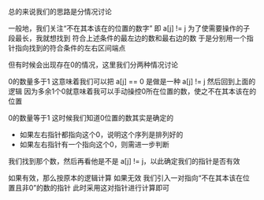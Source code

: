 总的来说我们的思路是分情况讨论

一般地，我们关注“不在其本该在的位置的数字”
即 a[j] != j 
为了使需要操作的子段最长，我就想找到
符合上述条件的最左边的数和最右边的数
于是分别用一个指针指向找到的符合条件的左右区间端点

但有时候会出现存在0的情况，这里我们分两种情况讨论

0的数量多于1
这意味着我们可以把 a[j] == 0 是做是一种 a[j] != j
然后回到上面的逻辑
因为多余1个0就意味着我可以手动操控0所在位置的数，使之不在其本该在的位置

0的数量等于1
这时候我们知道0位置的数其实是确定的
- 如果左右指针都指向这个0，说明这个序列是排列好的
- 如果左右指针有一个指向这个0，则需进一步判断

我们找到那个数，然后再看他是不是 a[j] != j，以此确定我们的指针是否有效

如果有效，那么按原本的逻辑计算
如果无效
我们引入一对指向“不在其本该在位置且非0”的数的指针
此时采用这对指针进行计算即可

